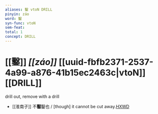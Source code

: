 ```yaml
---
aliases: 鑿 vtoN DRILL
pinyin: záo
word: 鑿
syn-func: vtoN
sem-feat: 
total: 1
concept: DRILL 
---
```

# [[鑿]] *[[záo]]*  [[uuid-fbfb2371-2537-4a99-a876-41b15ec2463c|vtoN]] [[DRILL]]
drill out, remove with a drill
 - [[淮南子]] 不**鑿**鑿也 / [though] it cannot be cut away.[HXWD](https://hxwd.org/textview.html?location=KR3j0010_tls_013-22a.32)